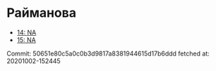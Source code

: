 # Райманова
- [14: NA](14.md)
- [15: NA](15.md)

Commit: 50651e80c5a0c0b3d9817a8381944615d17b6ddd
 fetched at: 20201002-152445

